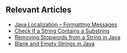 ## Relevant Articles

- [Java Localization – Formatting Messages](https://www.baeldung.com/java-localization-messages-formatting)
- [Check If a String Contains a Substring](https://www.baeldung.com/java-string-contains-substring)
- [Removing Stopwords from a String in Java](https://www.baeldung.com/java-string-remove-stopwords)
- [Blank and Empty Strings in Java](https://www.baeldung.com/java-blank-empty-strings)
